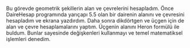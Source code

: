 Bu görevde geometrik şekillerin alan ve çevrelerini hesapladım. Önce DaireHesap programında yarıçapı 5.5 olan bir dairenin alanını ve çevresini hesapladım ve ekrana yazdırdım. Daha sonra dikdörtgen ve üçgen için de alan ve çevre hesaplamalarını yaptım. Üçgenin alanını Heron formülü ile buldum. Bunlar sayesinde değişkenleri kullanmayı ve temel matematiksel işlemleri denedim.
